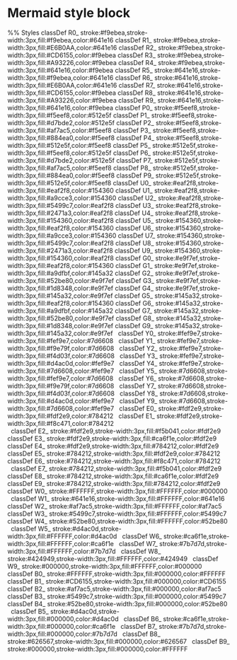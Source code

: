 # Mermaid style block

  %% Styles
  classDef R0_ stroke:#f9ebea,stroke-width:3px,fill:#f9ebea,color:#641e16
  classDef R1_ stroke:#f9ebea,stroke-width:3px,fill:#E6B0AA,color:#641e16
  classDef R2_ stroke:#f9ebea,stroke-width:3px,fill:#CD6155,color:#f9ebea
  classDef R3_ stroke:#f9ebea,stroke-width:3px,fill:#A93226,color:#f9ebea
  classDef R4_ stroke:#f9ebea,stroke-width:3px,fill:#641e16,color:#f9ebea
  classDef R5_ stroke:#641e16,stroke-width:3px,fill:#f9ebea,color:#641e16
  classDef R6_ stroke:#641e16,stroke-width:3px,fill:#E6B0AA,color:#641e16
  classDef R7_ stroke:#641e16,stroke-width:3px,fill:#CD6155,color:#f9ebea
  classDef R8_ stroke:#641e16,stroke-width:3px,fill:#A93226,color:#f9ebea
  classDef R9_ stroke:#641e16,stroke-width:3px,fill:#641e16,color:#f9ebea
  classDef P0_ stroke:#f5eef8,stroke-width:3px,fill:#f5eef8,color:#512e5f
  classDef P1_ stroke:#f5eef8,stroke-width:3px,fill:#d7bde2,color:#512e5f
  classDef P2_ stroke:#f5eef8,stroke-width:3px,fill:#af7ac5,color:#f5eef8
  classDef P3_ stroke:#f5eef8,stroke-width:3px,fill:#884ea0,color:#f5eef8
  classDef P4_ stroke:#f5eef8,stroke-width:3px,fill:#512e5f,color:#f5eef8
  classDef P5_ stroke:#512e5f,stroke-width:3px,fill:#f5eef8,color:#512e5f
  classDef P6_ stroke:#512e5f,stroke-width:3px,fill:#d7bde2,color:#512e5f
  classDef P7_ stroke:#512e5f,stroke-width:3px,fill:#af7ac5,color:#f5eef8
  classDef P8_ stroke:#512e5f,stroke-width:3px,fill:#884ea0,color:#f5eef8
  classDef P9_ stroke:#512e5f,stroke-width:3px,fill:#512e5f,color:#f5eef8
  classDef U0_ stroke:#eaf2f8,stroke-width:3px,fill:#eaf2f8,color:#154360
  classDef U1_ stroke:#eaf2f8,stroke-width:3px,fill:#a9cce3,color:#154360
  classDef U2_ stroke:#eaf2f8,stroke-width:3px,fill:#5499c7,color:#eaf2f8
  classDef U3_ stroke:#eaf2f8,stroke-width:3px,fill:#2471a3,color:#eaf2f8
  classDef U4_ stroke:#eaf2f8,stroke-width:3px,fill:#154360,color:#eaf2f8
  classDef U5_ stroke:#154360,stroke-width:3px,fill:#eaf2f8,color:#154360
  classDef U6_ stroke:#154360,stroke-width:3px,fill:#a9cce3,color:#154360
  classDef U7_ stroke:#154360,stroke-width:3px,fill:#5499c7,color:#eaf2f8
  classDef U8_ stroke:#154360,stroke-width:3px,fill:#2471a3,color:#eaf2f8
  classDef U9_ stroke:#154360,stroke-width:3px,fill:#154360,color:#eaf2f8
  classDef G0_ stroke:#e9f7ef,stroke-width:3px,fill:#eaf2f8,color:#154360
  classDef G1_ stroke:#e9f7ef,stroke-width:3px,fill:#a9dfbf,color:#145a32
  classDef G2_ stroke:#e9f7ef,stroke-width:3px,fill:#52be80,color:#e9f7ef
  classDef G3_ stroke:#e9f7ef,stroke-width:3px,fill:#1d8348,color:#e9f7ef
  classDef G4_ stroke:#e9f7ef,stroke-width:3px,fill:#145a32,color:#e9f7ef
  classDef G5_ stroke:#145a32,stroke-width:3px,fill:#eaf2f8,color:#154360
  classDef G6_ stroke:#145a32,stroke-width:3px,fill:#a9dfbf,color:#145a32
  classDef G7_ stroke:#145a32,stroke-width:3px,fill:#52be80,color:#e9f7ef
  classDef G8_ stroke:#145a32,stroke-width:3px,fill:#1d8348,color:#e9f7ef
  classDef G9_ stroke:#145a32,stroke-width:3px,fill:#145a32,color:#e9f7ef
  classDef Y0_ stroke:#fef9e7,stroke-width:3px,fill:#fef9e7,color:#7d6608
  classDef Y1_ stroke:#fef9e7,stroke-width:3px,fill:#f9e79f,color:#7d6608
  classDef Y2_ stroke:#fef9e7,stroke-width:3px,fill:#f4d03f,color:#7d6608
  classDef Y3_ stroke:#fef9e7,stroke-width:3px,fill:#d4ac0d,color:#fef9e7
  classDef Y4_ stroke:#fef9e7,stroke-width:3px,fill:#7d6608,color:#fef9e7
  classDef Y5_ stroke:#7d6608,stroke-width:3px,fill:#fef9e7,color:#7d6608
  classDef Y6_ stroke:#7d6608,stroke-width:3px,fill:#f9e79f,color:#7d6608
  classDef Y7_ stroke:#7d6608,stroke-width:3px,fill:#f4d03f,color:#7d6608
  classDef Y8_ stroke:#7d6608,stroke-width:3px,fill:#d4ac0d,color:#fef9e7
  classDef Y9_ stroke:#7d6608,stroke-width:3px,fill:#7d6608,color:#fef9e7
  classDef E0_ stroke:#fdf2e9,stroke-width:3px,fill:#fdf2e9,color:#784212
  classDef E1_ stroke:#fdf2e9,stroke-width:3px,fill:#f8c471,color:#784212  
  classDef E2_ stroke:#fdf2e9,stroke-width:3px,fill:#f5b041,color:#fdf2e9
  classDef E3_ stroke:#fdf2e9,stroke-width:3px,fill:#ca6f1e,color:#fdf2e9
  classDef E4_ stroke:#fdf2e9,stroke-width:3px,fill:#784212,color:#fdf2e9
  classDef E5_ stroke:#784212,stroke-width:3px,fill:#fdf2e9,color:#784212
  classDef E6_ stroke:#784212,stroke-width:3px,fill:#f8c471,color:#784212  
  classDef E7_ stroke:#784212,stroke-width:3px,fill:#f5b041,color:#fdf2e9
  classDef E8_ stroke:#784212,stroke-width:3px,fill:#ca6f1e,color:#fdf2e9
  classDef E9_ stroke:#784212,stroke-width:3px,fill:#784212,color:#fdf2e9
  classDef W0_ stroke:#FFFFFF,stroke-width:3px,fill:#FFFFFF,color:#000000
  classDef W1_ stroke:#641e16,stroke-width:3px,fill:#FFFFFF,color:#641e16
  classDef W2_ stroke:#af7ac5,stroke-width:3px,fill:#FFFFFF,color:#af7ac5
  classDef W3_ stroke:#5499c7,stroke-width:3px,fill:#FFFFFF,color:#5499c7
  classDef W4_ stroke:#52be80,stroke-width:3px,fill:#FFFFFF,color:#52be80
  classDef W5_ stroke:#d4ac0d,stroke-width:3px,fill:#FFFFFF,color:#d4ac0d
  classDef W6_ stroke:#ca6f1e,stroke-width:3px,fill:#FFFFFF,color:#ca6f1e 
  classDef W7_ stroke:#7b7d7d,stroke-width:3px,fill:#FFFFFF,color:#7b7d7d
  classDef W8_ stroke:#424949,stroke-width:3px,fill:#FFFFFF,color:#424949
  classDef W9_ stroke:#000000,stroke-width:3px,fill:#FFFFFF,color:#000000
  classDef B0_ stroke:#FFFFFF,stroke-width:3px,fill:#000000,color:#FFFFFF
  classDef B1_ stroke:#CD6155,stroke-width:3px,fill:#000000,color:#CD6155
  classDef B2_ stroke:#af7ac5,stroke-width:3px,fill:#000000,color:#af7ac5
  classDef B3_ stroke:#5499c7,stroke-width:3px,fill:#000000,color:#5499c7
  classDef B4_ stroke:#52be80,stroke-width:3px,fill:#000000,color:#52be80
  classDef B5_ stroke:#d4ac0d,stroke-width:3px,fill:#000000,color:#d4ac0d
  classDef B6_ stroke:#ca6f1e,stroke-width:3px,fill:#000000,color:#ca6f1e 
  classDef B7_ stroke:#7b7d7d,stroke-width:3px,fill:#000000,color:#7b7d7d
  classDef B8_ stroke:#626567,stroke-width:3px,fill:#000000,color:#626567 
  classDef B9_ stroke:#000000,stroke-width:3px,fill:#000000,color:#FFFFFF